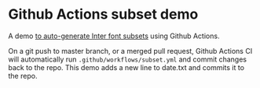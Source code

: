# Github Actions subset demo

A demo [to auto-generate Inter font subsets](https://github.com/rsms/inter/issues/108#issuecomment-676699304) using Github Actions.

On a git push to master branch, or a merged pull request, Github Actions CI will
automatically run `.github/workflows/subset.yml` and commit changes back to the
repo. This demo adds a new line to date.txt and commits it to the repo.
